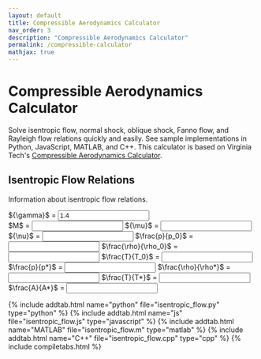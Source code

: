 ```yaml
---
layout: default
title: Compressible Aerodynamics Calculator
nav_order: 3
description: "Compressible Aerodynamics Calculator"
permalink: /compressible-calculator
mathjax: true
---
```


# Compressible Aerodynamics Calculator

Solve isentropic flow, normal shock, oblique shock, Fanno flow, and Rayleigh flow relations quickly and easily.
See sample implementations in Python, JavaScript, MATLAB, and C++.
This calculator is based on Virginia Tech's [Compressible Aerodynamics Calculator](http://www.dept.aoe.vt.edu/~devenpor/aoe3114/calc.html).

<script async src="/tools/compressible-calculator/calculator.js"></script>

## Isentropic Flow Relations

Information about isentropic flow relations.

<div class="calculator">
    <label for="gamma">${\gamma}$ =
        <input type="number" id="gamma" name="gamma" value="1.4" min="1.01" step="0.01">
    </label>
    <br>
    <label for="machnumber">$M$ =
        <input type="number" id="machnumber" name="machnumber" min="0" step="0.1">
    </label>
    <label for="machangle">${\mu}$ =
        <input type="number" id="machangle" name="machangle" min="0" step="0.1">
    </label>
    <label for="pmangle">${\nu}$ =
        <input type="number" id="pmangle" name="pmangle" min="0" step="0.1">
    </label>
    <label for="p_p0">$\frac{p}{p_0}$ =
        <input type="number" id="p_p0" name="p_p0" min="0" step="0.1">
    </label>
    <label for="rho_rho0">$\frac{\rho}{\rho_0}$ =
        <input type="number" id="rho_rho0" name="rho_rho0" min="0" step="0.1">
    </label>
    <label for="T_T0">$\frac{T}{T_0}$ =
        <input type="number" id="T_T0" name="T_T0" min="0" step="0.1">
    </label>
    <label for="p_pstar">$\frac{p}{p*}$ =
        <input type="number" id="p_pstar" name="p_pstar" min="0" step="0.1">
    </label>
    <label for="rho_rhostar">$\frac{\rho}{\rho*}$ =
        <input type="number" id="rho_rhostar" name="rho_rhostar" min="0" step="0.1">
    </label>
    <label for="T_Tstar">$\frac{T}{T*}$ =
        <input type="number" id="T_Tstar" name="T_Tstar" min="0" step="0.1">
    </label>
    <label for="A_Astar">$\frac{A}{A*}$ =
        <input type="number" id="A_Astar" name="A_Astar" min="0" step="0.1">
    </label>
</div>

{% include addtab.html name="python" file="isentropic_flow.py" type="python" %}
{% include addtab.html name="js" file="isentropic_flow.js" type="javascript" %}
{% include addtab.html name="MATLAB" file="isentropic_flow.m" type="matlab" %}
{% include addtab.html name="C++" file="isentropic_flow.cpp" type="cpp" %}
{% include compiletabs.html %}
